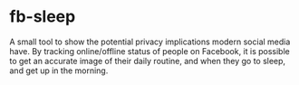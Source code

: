 # fb-sleep

A small tool to show the potential privacy implications modern social media have.
By tracking online/offline status of people on Facebook, it is possible to get an accurate image of their daily routine, and when they go to sleep, and get up in the morning.
